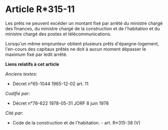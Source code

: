 # Article R*315-11

Les prêts ne peuvent excéder un montant fixé par arrêté du ministre chargé des finances, du ministre chargé de la
construction et de l'habitation et du ministre chargé des postes et télécommunications.

Lorsqu'un même emprunteur obtient plusieurs prêts d'épargne-logement, l'en-cours des capitaux prêtés ne doit à aucun moment
dépasser le maximum fixé par ledit arrêté.

**Liens relatifs à cet article**

_Anciens textes_:

  - Décret n°65-1044 1965-12-02 art. 11

_Codifié par_:

  - Décret n°78-622 1978-05-31 JORF 8 juin 1978

_Cité par_:

  - Code de la construction et de l'habitation. - art. R*315-38 (V)
